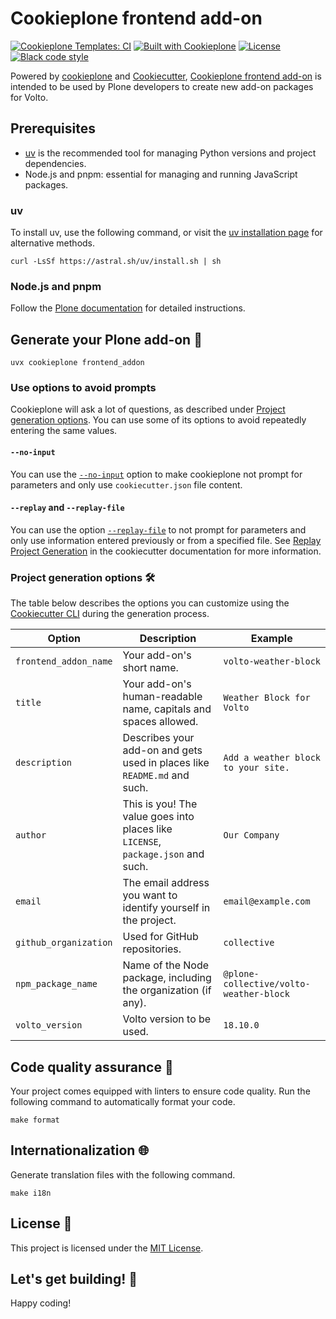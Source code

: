 # Cookieplone frontend add-on

[![Cookieplone Templates: CI](https://github.com/plone/cookieplone-templates/actions/workflows/main.yml/badge.svg)](https://github.com/plone/cookieplone-templates/blob/main/.github/workflows/main.yml)
[![Built with Cookieplone](https://img.shields.io/badge/built%20with-Cookiecutter-ff69b4.svg?logo=cookiecutter)](https://github.com/plone/cookieplone-templates/)
[![License](https://img.shields.io/github/license/plone/cookieplone-templates)](../../../LICENSE)
[![Black code style](https://img.shields.io/badge/code%20style-black-000000.svg)](https://github.com/ambv/black)

Powered by [cookieplone](https://github.com/plone/cookieplone) and [Cookiecutter](https://github.com/cookiecutter/cookiecutter), [Cookieplone frontend add-on](https://github.com/plone/cookieplone-templates/tree/main/templates/add-ons/frontend) is intended to be used by Plone developers to create new add-on packages for Volto.

## Prerequisites

-   [uv](https://docs.astral.sh/uv/) is the recommended tool for managing Python versions and project dependencies.
-   Node.js and pnpm: essential for managing and running JavaScript packages.


### uv

To install uv, use the following command, or visit the [uv installation page](https://docs.astral.sh/uv/getting-started/installation/) for alternative methods.

```shell
curl -LsSf https://astral.sh/uv/install.sh | sh
```


### Node.js and pnpm

Follow the [Plone documentation](https://6.docs.plone.org/install/install-from-packages.html#pre-requisites-for-installation) for detailed instructions.


## Generate your Plone add-on 🎉

```shell
uvx cookieplone frontend_addon
```


### Use options to avoid prompts

Cookieplone will ask a lot of questions, as described under [Project generation options](#project-generation-options).
You can use some of its options to avoid repeatedly entering the same values.


#### `--no-input`

You can use the [`--no-input`](https://cookiecutter.readthedocs.io/en/latest/cli_options.html#cmdoption-cookiecutter-no-input) option to make cookieplone not prompt for parameters and only use `cookiecutter.json` file content.


#### `--replay` and `--replay-file`

You can use the option [`--replay-file`](https://cookiecutter.readthedocs.io/en/latest/cli_options.html#cmdoption-cookiecutter-replay-file) to not prompt for parameters and only use information entered previously or from a specified file.
See [Replay Project Generation](https://cookiecutter.readthedocs.io/en/latest/advanced/replay.html) in the cookiecutter documentation for more information.


### Project generation options 🛠️

The table below describes the options you can customize using the [Cookiecutter CLI](https://github.com/cookiecutter/cookiecutter) during the generation process.

| Option                | Description                                                                      | Example                                 |
|-----------------------|----------------------------------------------------------------------------------|-----------------------------------------|
| `frontend_addon_name` | Your add-on's short name.                                                        | `volto-weather-block`                   |
| `title`               | Your add-on's human-readable name, capitals and spaces allowed.                  | `Weather Block for Volto`               |
| `description`         | Describes your add-on and gets used in places like `README.md` and such.         | `Add a weather block to your site.`     |
| `author`              | This is you! The value goes into places like `LICENSE`, `package.json` and such. | `Our Company`                           |
| `email`               | The email address you want to identify yourself in the project.                  | `email@example.com`                     |
| `github_organization` | Used for GitHub repositories.                                                    | `collective`                            |
| `npm_package_name`    | Name of the Node package, including the organization (if any).                   | `@plone-collective/volto-weather-block` |
| `volto_version`       | Volto version to be used.                                                        | `18.10.0`                               |


## Code quality assurance 🧐

Your project comes equipped with linters to ensure code quality.
Run the following command to automatically format your code.

```shell
make format
```


## Internationalization 🌐

Generate translation files with the following command.

```shell
make i18n
```


## License 📜

This project is licensed under the [MIT License](/LICENSE).


## Let's get building! 🚀

Happy coding!
